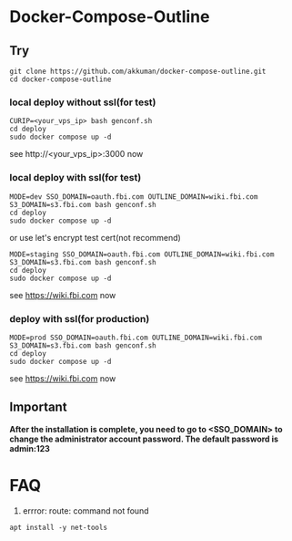 # Docker-Compose-Outline

## Try

```shell
git clone https://github.com/akkuman/docker-compose-outline.git
cd docker-compose-outline
```

### local deploy without ssl(for test)

```shell
CURIP=<your_vps_ip> bash genconf.sh
cd deploy
sudo docker compose up -d
```

see http://<your_vps_ip>:3000 now

### local deploy with ssl(for test)

```shell
MODE=dev SSO_DOMAIN=oauth.fbi.com OUTLINE_DOMAIN=wiki.fbi.com S3_DOMAIN=s3.fbi.com bash genconf.sh
cd deploy
sudo docker compose up -d
```

or use let's encrypt test cert(not recommend)

```shell
MODE=staging SSO_DOMAIN=oauth.fbi.com OUTLINE_DOMAIN=wiki.fbi.com S3_DOMAIN=s3.fbi.com bash genconf.sh
cd deploy
sudo docker compose up -d
```

see https://wiki.fbi.com now

### deploy with ssl(for production)

```shell
MODE=prod SSO_DOMAIN=oauth.fbi.com OUTLINE_DOMAIN=wiki.fbi.com S3_DOMAIN=s3.fbi.com bash genconf.sh
cd deploy
sudo docker compose up -d
```

see https://wiki.fbi.com now

## Important

**After the installation is complete, you need to go to <SSO_DOMAIN> to change the administrator account password. The default password is admin:123**

# FAQ

1. errror: route: command not found

```shell
apt install -y net-tools
```
